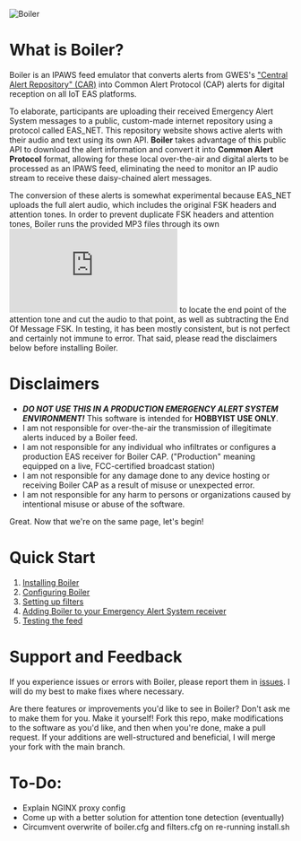 ![Boiler](https://github.com/MissMeridian/boiler/blob/main/docs/boiler.png)
# What is Boiler?
Boiler is an IPAWS feed emulator that converts alerts from GWES's ["Central Alert Repository" (CAR)](https://alerts.globaleas.org/) into Common Alert Protocol (CAP) alerts for digital reception on all IoT EAS platforms. 

To elaborate, participants are uploading their received Emergency Alert System messages to a public, custom-made internet repository using a protocol called EAS_NET. This repository website shows active alerts with their audio and text using its own API. **Boiler** takes advantage of this public API to download the alert information and convert it into **Common Alert Protocol** format, allowing for these local over-the-air and digital alerts to be processed as an IPAWS feed, eliminating the need to monitor an IP audio stream to receive these daisy-chained alert messages.

The conversion of these alerts is somewhat experimental because EAS_NET uploads the full alert audio, which includes the original FSK headers and attention tones. In order to prevent duplicate FSK headers and attention tones, Boiler runs the provided MP3 files through its own ![audioExtractor](https://github.com/MissMeridian/boiler/blob/main/audioExtractor.py) to locate the end point of the attention tone and cut the audio to that point, as well as subtracting the End Of Message FSK. In testing, it has been mostly consistent, but is not perfect and certainly not immune to error. That said, please read the disclaimers below before installing Boiler.

# Disclaimers
- ***DO NOT USE THIS IN A PRODUCTION EMERGENCY ALERT SYSTEM ENVIRONMENT!*** This software is intended for __HOBBYIST USE ONLY__.
- I am not responsible for over-the-air the transmission of illegitimate alerts induced by a Boiler feed.
- I am not responsible for any individual who infiltrates or configures a production EAS receiver for Boiler CAP. ("Production" meaning equipped on a live, FCC-certified broadcast station)
- I am not responsible for any damage done to any device hosting or receiving Boiler CAP as a result of misuse or unexpected error.
- I am not responsible for any harm to persons or organizations caused by intentional misuse or abuse of the software.

Great. Now that we're on the same page, let's begin!

# Quick Start
1. [Installing Boiler](https://github.com/MissMeridian/boiler/blob/main/docs/INSTALL.md)
2. [Configuring Boiler](https://github.com/MissMeridian/boiler/blob/main/docs/CONFIG.md)
3. [Setting up filters](https://github.com/MissMeridian/boiler/blob/main/docs/FILTERS.md)
4. [Adding Boiler to your Emergency Alert System receiver](https://github.com/MissMeridian/boiler/blob/main/docs/ENDECS.md)
5. [Testing the feed](https://github.com/MissMeridian/boiler/blob/main/docs/TESTING.md)

# Support and Feedback
If you experience issues or errors with Boiler, please report them in [issues](https://github.com/MissMeridian/boiler/issues). I will do my best to make fixes where necessary.

Are there features or improvements you'd like to see in Boiler? Don't ask me to make them for you. Make it yourself! Fork this repo, make modifications to the software as you'd like, and then when you're done, make a pull request. If your additions are well-structured and beneficial, I will merge your fork with the main branch.

# To-Do:
- Explain NGINX proxy config
- Come up with a better solution for attention tone detection (eventually)
- Circumvent overwrite of boiler.cfg and filters.cfg on re-running install.sh